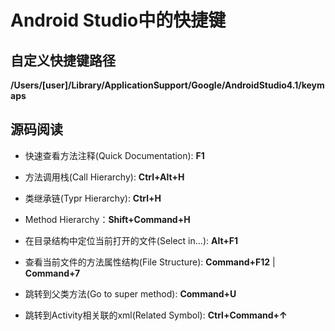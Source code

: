 # Android Studio中的快捷键

## 自定义快捷键路径

**/Users/[user]/Library/ApplicationSupport/Google/AndroidStudio4.1/keymaps**

## 源码阅读

* 快速查看方法注释(Quick Documentation): **F1** 
* 方法调用栈(Call Hierarchy): **Ctrl+Alt+H**
* 类继承链(Typr Hierarchy): **Ctrl+H**
* Method Hierarchy：**Shift+Command+H**

* 在目录结构中定位当前打开的文件(Select in...): **Alt+F1**

* 查看当前文件的方法属性结构(File Structure): **Command+F12** | **Command+7**

* 跳转到父类方法(Go to super method): **Command+U**

* 跳转到Activity相关联的xml(Related Symbol): **Ctrl+Command+↑**

